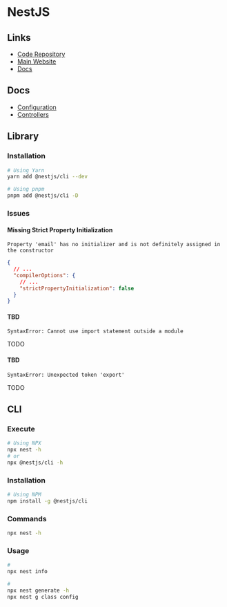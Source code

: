 # NestJS

<!--
nest start -w --preserveWatchOutput

https://github.com/search?o=desc&q=path%3Apackage.json+path%3Aapps+content%3Anestjs&s=indexed&type=code

https://github.com/search?o=desc&q=path%3Asrc%2Fmodules+content%3Anestjs&s=indexed&type=code
-->

## Links

- [Code Repository](https://github.com/nestjs/nest)
- [Main Website](https://nestjs.com)
- [Docs](https://docs.nestjs.com)

<!--
https://github.com/nestjs/nest/issues/1006
-->

## Docs

- [Configuration](https://docs.nestjs.com/techniques/configuration)
- [Controllers](https://docs.nestjs.com/controllers)

## Library

### Installation

```sh
# Using Yarn
yarn add @nestjs/cli --dev

# Using pnpm
pnpm add @nestjs/cli -D
```

### Issues

#### Missing Strict Property Initialization

```log
Property 'email' has no initializer and is not definitely assigned in the constructor
```

```json
{
  // ...
  "compilerOptions": {
    // ...
    "strictPropertyInitialization": false
  }
}
```

<!-- #### TBD

```log
ERROR [ExceptionHandler] Cannot set property metadata of #<Repository> which has only a getter
TypeError: Cannot set property metadata of #<Repository> which has only a getter
```

**Refer:** `./package.json`

```json
{
  // ...
  "resolutions": {
    "tslib": "2.2.0"
  }
}
``` -->

#### TBD

```log
SyntaxError: Cannot use import statement outside a module
```

TODO

#### TBD

```log
SyntaxError: Unexpected token 'export'
```

TODO

## CLI

### Execute

```sh
# Using NPX
npx nest -h
# or
npx @nestjs/cli -h
```

### Installation

```sh
# Using NPM
npm install -g @nestjs/cli
```

### Commands

```sh
npx nest -h
```

### Usage

```sh
#
npx nest info

#
npx nest generate -h
npx nest g class config
```
